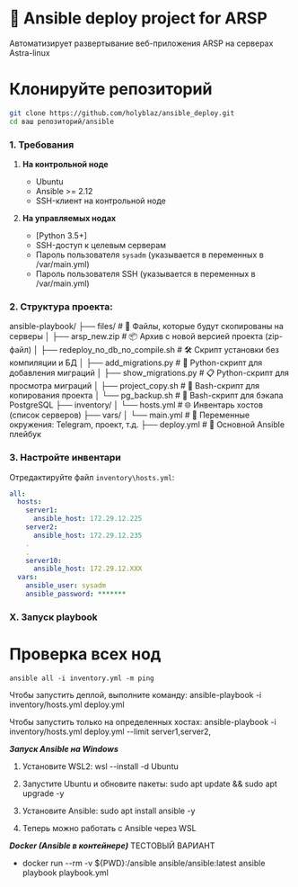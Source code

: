 # 🚀 Ansible deploy project for ARSP

Автоматизирует развертывание веб-приложения ARSP на серверах Astra-linux

# Клонируйте репозиторий

``` bash
git clone https://github.com/holyblaz/ansible_deploy.git
cd ваш репозиторий/ansible
``` 

### 1. Требования

1. **На контрольной ноде**
    - Ubuntu 
    - Ansible >= 2.12
    - SSH-клиент на контрольной ноде

2. **На управляемых нодах**
    - [Python 3.5+]
    - SSH-доступ к целевым серверам
    - Пароль пользователя `sysadm` (указывается в переменных в /var/main.yml)
    - Пароль пользователя SSH (указывается в переменных в /var/main.yml)

### 2. Структура проекта:

ansible-playbook/
├── files/                            # 📁 Файлы, которые будут скопированы на серверы
│   ├── arsp_new.zip                  # 📦 Архив с новой версией проекта (zip-файл)
│   ├── redeploy_no_db_no_compile.sh  # 🛠 Скрипт установки без компиляции и БД
│   ├── add_migrations.py             # 🐍 Python-скрипт для добавления миграций
│   ├── show_migrations.py            # 📋 Python-скрипт для просмотра миграций
│   ├── project_copy.sh               # 📄 Bash-скрипт для копирования проекта
│   └── pg_backup.sh                  # 💾 Bash-скрипт для бэкапа PostgreSQL
├── inventory/
│   └── hosts.yml                     # 🌐 Инвентарь хостов (список серверов)
├── vars/
│   └── main.yml                      # 🔧 Переменные окружения: Telegram, проект, т.д.
├── deploy.yml                        # 🚀 Основной Ansible плейбук

### 3. Настройте инвентари

Отредактируйте файл `inventory\hosts.yml`:
```yaml
all:
  hosts:
    server1:
      ansible_host: 172.29.12.225
    server2:
      ansible_host: 172.29.12.235
    .
    .
    server10:
      ansible_host: 172.29.12.XXX
  vars:
    ansible_user: sysadm
    ansible_password: *******
```



### X. Запуск playbook

 # Проверка всех нод
    ansible all -i inventory.yml -m ping

Чтобы запустить деплой, выполните команду:
    ansible-playbook -i inventory/hosts.yml deploy.yml

Чтобы запустить только на определенных хостах:
    ansible-playbook -i inventory/hosts.yml deploy.yml --limit server1,server2,



***Запуск Ansible на Windows***

1. Установите WSL2:
    wsl --install -d Ubuntu

2. Запустите Ubuntu и обновите пакеты:
    sudo apt update && sudo apt upgrade -y

3. Установите Ansible:
    sudo apt install ansible -y

4. Теперь можно работать с Ansible через WSL


***Docker (Ansible в контейнере)*** ТЕСТОВЫЙ ВАРИАНТ

- docker run --rm -v ${PWD}:/ansible ansible/ansible:latest ansible playbook playbook.yml


